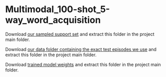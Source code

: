# Multimodal_100-shot_5-way_word_acquisition

Download [our sampled support set](https://drive.google.com/file/d/1Z5g9aSFs5FKAUa7zp6Pzb5LfPnvuagoA/view?usp=sharing) and extract this folder in the project main folder.

Download [our data folder containing the exact test episodes we use](https://drive.google.com/file/d/1x5QpIpjBX0yU4WCzdal3mM3toIEbM6nh/view?usp=sharing) and extract this folder in the project main folder.

Download [trained model weights](https://drive.google.com/file/d/17fatYvXIZRephWx8MPhtGg_BbE1EOpgp/view?usp=sharing) and extract this folder in the project main folder.
